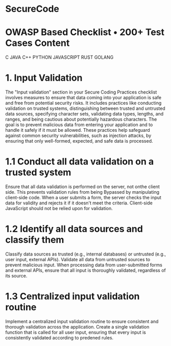 # SecureCode
# OWASP Based Checklist  • 200+ Test Cases  Content  
C JAVA  C++  PYTHON  JAVASCRIPT  RUST  GOLANG

# 1. Input Validation
 The "Input validation" section in your Secure Coding Practices checklist involves measures to ensure that data coming into your application is safe and free from potential security 
 risks. It includes practices like conducting validation on trusted systems, distinguishing between trusted and untrusted data sources, specifying character sets, validating data types, 
 lengths, and ranges, and being cautious about potentially hazardous characters. The goal is to prevent malicious data from entering your application and to handle it safely if it must be 
 allowed. These practices help safeguard against common security vulnerabilities, such as injection attacks, by ensuring that only well-formed, expected, and safe data is processed.

# 1.1 Conduct all data validation on a trusted system
  Ensure that all data validation is performed on the server, not onthe client side.
  This prevents validation rules from being Bypassed by manipulating client-side code. 
  When a user submits a form, the server checks the input data for validity and rejects it if it doesn't meet the criteria. Client-side JavaScript should not be relied upon for validation.

# 1.2 Identify all data sources and classify them 
 Classify data sources as trusted (e.g., internal databases) or untrusted (e.g., user input, external APIs). Validate all data from untrusted sources to prevent malicious input. 
 When processing data from user-submitted forms and external APIs, ensure that all input is thoroughly validated, regardless of its source.

# 1.3 Centralized input validation routine
Implement a centralized input validation routine to ensure consistent and thorough validation across the application.
Create a single validation function that is called for all user input, ensuring that every input is consistently validated according to predened rules.

